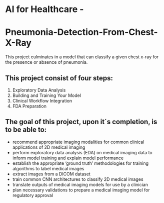 # AI for Healthcare -
# Pneumonia-Detection-From-Chest-X-Ray
This project culminates in a model that can classify a given chest x-ray for the presence or absence of pneumonia.

## This project consist of four steps:

1. Exploratory Data Analysis
2. Building and Training Your Model
3. Clinical Workflow Integration
4. FDA Preparation

## The goal of this project, upon it´s completion, is to be able to:

- recommend appropriate imaging modalities for common clinical applications of 2D medical imaging
- perform exploratory data analysis (EDA) on medical imaging data to inform model training and explain model performance
- establish the appropriate ‘ground truth’ methodologies for training algorithms to label medical images
- extract images from a DICOM dataset
- train common CNN architectures to classify 2D medical images
- translate outputs of medical imaging models for use by a clinician
- plan necessary validations to prepare a medical imaging model for regulatory approval
